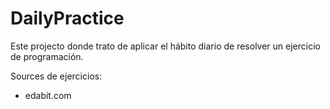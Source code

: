 # DailyPractice


Este projecto donde trato de aplicar el hábito diario de resolver un ejercicio de programación.


Sources de ejercicios:

- edabit.com

